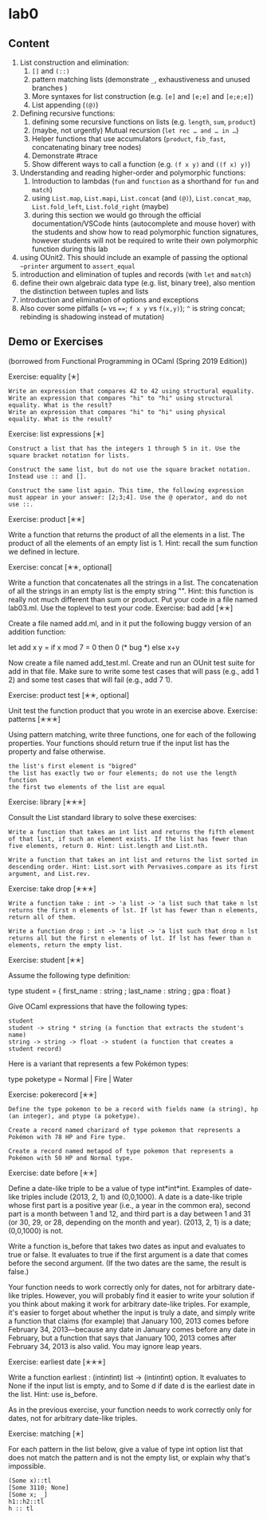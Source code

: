 # lab0

## Content

1. List construction and elimination:
   1. `[]` and `(::)`
   2. pattern matching lists (demonstrate `_`, exhaustiveness and unused branches ) 
   3. More syntaxes for list construction (e.g. `[e]` and `[e;e]` and `[e;e;e]`)
   4. List appending (`(@)`)
2. Defining recursive functions:
   1. defining some recursive functions on lists (e.g. `length`, `sum`, `product`) 
   2. (maybe, not urgently) Mutual recursion (`let rec … and … in …`)
   3. Helper functions that use accumulators (`product`, `fib_fast`, concatenating binary tree nodes)
   4. Demonstrate #trace
   5. Show different ways to call a function (e.g. `(f x y)` and `((f x) y)`)
3. Understanding and reading higher-order and polymorphic functions:
   1. Introduction to lambdas (`fun` and `function` as a shorthand for `fun` and `match`) 
   2. using `List.map`, `List.mapi`, `List.concat` (and `(@)`), `List.concat_map`, `List.fold_left`, `List.fold_right` (maybe) 
   3. during this section we would go through the official documentation/VSCode hints (autocomplete and mouse hover) with the students and show how to read polymorphic function signatures, however students will not be required to write their own polymorphic function during this lab 
4. using OUnit2. This should include an example of passing the optional `~printer` argument to `assert_equal`
5. introduction and elimination of tuples and records (with `let` and `match`)
6. define their own algebraic data type (e.g. list, binary tree), also mention the distinction between tuples and lists
7. introduction and elimination of options and exceptions
8. Also cover some pitfalls (`=` vs `==`; `f x y` vs `f(x,y)`); `^` is string concat; rebinding is shadowing instead of mutation)

## Demo or Exercises

(borrowed from Functional Programming in OCaml (Spring 2019 Edition))

Exercise: equality [✭]

    Write an expression that compares 42 to 42 using structural equality.
    Write an expression that compares "hi" to "hi" using structural equality. What is the result?
    Write an expression that compares "hi" to "hi" using physical equality. What is the result?

Exercise: list expressions [✭]

    Construct a list that has the integers 1 through 5 in it. Use the square bracket notation for lists.

    Construct the same list, but do not use the square bracket notation. Instead use :: and [].

    Construct the same list again. This time, the following expression must appear in your answer: [2;3;4]. Use the @ operator, and do not use ::.
    
Exercise: product [✭✭]

Write a function that returns the product of all the elements in a list. The product of all the elements of an empty list is 1. Hint: recall the sum function we defined in lecture.

Exercise: concat [✭✭, optional]

Write a function that concatenates all the strings in a list. The concatenation of all the strings in an empty list is the empty string "". Hint: this function is really not much different than sum or product. Put your code in a file named lab03.ml. Use the toplevel to test your code.
Exercise: bad add [✭✭]

Create a file named add.ml, and in it put the following buggy version of an addition function:

let add x y = 
  if x mod 7 = 0 then 0   (* bug *)
  else x+y

Now create a file named add_test.ml. Create and run an OUnit test suite for add in that file. Make sure to write some test cases that will pass (e.g., add 1 2) and some test cases that will fail (e.g., add 7 1).

Exercise: product test [✭✭, optional]

Unit test the function product that you wrote in an exercise above.
Exercise: patterns [✭✭✭]

Using pattern matching, write three functions, one for each of the following properties. Your functions should return true if the input list has the property and false otherwise.

    the list's first element is "bigred"
    the list has exactly two or four elements; do not use the length function
    the first two elements of the list are equal

Exercise: library [✭✭✭]

Consult the List standard library to solve these exercises:

    Write a function that takes an int list and returns the fifth element of that list, if such an element exists. If the list has fewer than five elements, return 0. Hint: List.length and List.nth.

    Write a function that takes an int list and returns the list sorted in descending order. Hint: List.sort with Pervasives.compare as its first argument, and List.rev.
    
Exercise: take drop [✭✭✭]

    Write a function take : int -> 'a list -> 'a list such that take n lst returns the first n elements of lst. If lst has fewer than n elements, return all of them.

    Write a function drop : int -> 'a list -> 'a list such that drop n lst returns all but the first n elements of lst. If lst has fewer than n elements, return the empty list.

Exercise: student [✭✭]

Assume the following type definition:

type student = { first_name : string ; last_name : string ; gpa : float }

Give OCaml expressions that have the following types:

    student
    student -> string * string (a function that extracts the student's name)
    string -> string -> float -> student (a function that creates a student record)

Here is a variant that represents a few Pokémon types:

type poketype = Normal | Fire | Water

Exercise: pokerecord [✭✭]

    Define the type pokemon to be a record with fields name (a string), hp (an integer), and ptype (a poketype).

    Create a record named charizard of type pokemon that represents a Pokémon with 78 HP and Fire type.

    Create a record named metapod of type pokemon that represents a Pokémon with 50 HP and Normal type.

Exercise: date before [✭✭]

Define a date-like triple to be a value of type int\*int\*int. Examples of date-like triples include (2013, 2, 1) and (0,0,1000). A date is a date-like triple whose first part is a positive year (i.e., a year in the common era), second part is a month between 1 and 12, and third part is a day between 1 and 31 (or 30, 29, or 28, depending on the month and year). (2013, 2, 1) is a date; (0,0,1000) is not.

Write a function is_before that takes two dates as input and evaluates to true or false. It evaluates to true if the first argument is a date that comes before the second argument. (If the two dates are the same, the result is false.)

Your function needs to work correctly only for dates, not for arbitrary date-like triples. However, you will probably find it easier to write your solution if you think about making it work for arbitrary date-like triples. For example, it's easier to forget about whether the input is truly a date, and simply write a function that claims (for example) that January 100, 2013 comes before February 34, 2013—because any date in January comes before any date in February, but a function that says that January 100, 2013 comes after February 34, 2013 is also valid. You may ignore leap years.

Exercise: earliest date [✭✭✭]

Write a function earliest : (int*int*int) list -> (int*int*int) option. It evaluates to None if the input list is empty, and to Some d if date d is the earliest date in the list. Hint: use is_before.

As in the previous exercise, your function needs to work correctly only for dates, not for arbitrary date-like triples.

Exercise: matching [✭]

For each pattern in the list below, give a value of type int option list that does not match the pattern and is not the empty list, or explain why that's impossible.

    (Some x)::tl
    [Some 3110; None]
    [Some x; _]
    h1::h2::tl
    h :: tl


